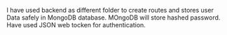 I have used backend as different folder to create routes and stores user Data safely in MongoDB database.
MOngoDB will store hashed password.
Have used JSON web tocken for authentication.
